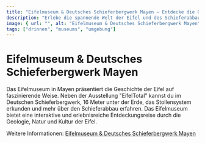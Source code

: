 ```yaml
---
title: "Eifelmuseum & Deutsches Schieferbergwerk Mayen – Entdecke die Geschichte der Eifel"
description: "Erlebe die spannende Welt der Eifel und des Schieferabbaus im Eifelmuseum und dem Deutschen Schieferbergwerk in der Genovevaburg in Mayen."
image: { url: "", alt: "Eifelmuseum & Deutsches Schieferbergwerk Mayen" }
tags: ["drinnen", "museums", "umgebung"]
---
```


# Eifelmuseum & Deutsches Schieferbergwerk Mayen

Das Eifelmuseum in Mayen präsentiert die Geschichte der Eifel auf faszinierende Weise. Neben der Ausstellung "EifelTotal" kannst du im Deutschen Schieferbergwerk, 16 Meter unter der Erde, das Stollensystem erkunden und mehr über den Schieferabbau erfahren. Das Eifelmuseum bietet eine interaktive und erlebnisreiche Entdeckungsreise durch die Geologie, Natur und Kultur der Eifel.

Weitere Informationen: [Eifelmuseum & Deutsches Schieferbergwerk Mayen](https://www.mayen.de/kultur-tourismus/tourismus/eifelmuseum/)
